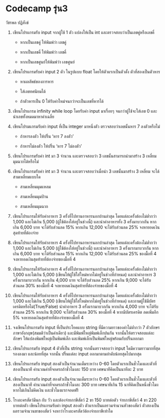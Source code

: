 # Codecamp รุ่น3

วัชรพล ปฏิสังข์

1. เขียนโปรแกรมรับ input จากผู้ใช้ 1 ตัว แปลงให้เป็น int และตรวจสอบว่าเป็นเลขคู่หรือเลขคี่ 

	- หากเป็นเลขคู่ ให้พิมพ์ว่า เลขคู่

	- หากเป็นเลขคี่ ให้พิมพ์ว่า เลขคี่

	- หากเป็นเลขศูนย์ให้พิมพ์ว่า เลขศูนย์

2. เขียนโปรแกรมรับค่า input 2 ตัว ในรูปแบบ float โดยให้ตัวแรกเป็นตัวตั้ง ตัวที่สองเป็นตัวหาร

	- หาผลลัพธ์ของการหาร

	- ใส่เลขทศนิยมได้

	- ถ้าตัวหารเป็น 0 ให้รับค่าใหม่จนกว่าจะเป็นเลขที่หารได้  

3. เขียนโปรแกรม infinity while loop โดยรับค่า input มาเรื่อยๆ จนกว่าผู้ใช้จะใส่เลข 0 และนำเลขทั้งหมดมาหาค่าเฉลี่ย

4. เขียนโปรมแกรมรับค่า input ที่เป็น integer มาหนึ่งตัว ตรวจสอบว่าเลขนั้นหาร 7 ลงตัวหรือไม่

	- ถ้าหารลงตัว ให้ปริ้น ‘หาร 7 ลงตัว’

	 - ถ้าหารไม่ลงตัว ให้ปริ้น ‘หาร 7 ไม่ลงตัว’

5. เขียนโปรแกรมรับค่า int มา 3 จำนวน และตรวจสอบว่า 3 เลขนั้นสามารถนำมาสร้าง 3 เหลี่ยมมุมฉากได้หรือไม่

6. เขียนโปรแกรมรับค่า int มา 3 จำนวน และตรวจสอบว่าเมื่อนำ 3 เลขนั้นมาสร้าง 3 เหลี่ยม จะได้สามเหลี่ยมแบบใด
	
	- สามเหลี่ยมมุมแหลม

	- สามเหลี่ยมมุมป้าน

	- สามเหลี่ยมมุมฉาก

7. เขียนโปรแกรมให้รับค่าอาหาร 3 ครั้งที่ไปทานอาหารนอกบ้านล่าสุด โดยแต่ละครั้งต้องไม่ต่ำกว่า 1,000 และไม่เกิน 5,000 (ผู้ใช้ต้องใส่อยู่ในช่วงนี้) และนำค่าอาหารทั้ง 3 ครั้งมาบวกกัน หากเกิน 6,000 บาท 
   จะได้รับส่วนลด 15% หากเกิน 12,000 จะได้รับส่วนลด 25% จงหายอดเงินสุดท้ายที่ต้องจ่าย

8. เขียนโปรแกรมให้รับค่าอาหาร 4 ครั้งที่ไปทานอาหารนอกบ้านล่าสุด โดยแต่ละครั้งต้องไม่ต่ำกว่า 1,000 และไม่เกิน 5,000 (ผู้ใช้ต้องใส่อยู่ในช่วงนี้) และนำค่าอาหาร 3 ครั้งแรกมาบวกกัน หากเกิน 6,000 บาท 
   จะได้รับส่วนลด 15% หากเกิน 12,000 จะได้รับส่วนลด 25% ของมื้อที่ 4 จงหายอดเงินสุดท้ายที่ต้องจ่ายของมื้อที่ 4

9. เขียนโปรแกรมให้รับค่าอาหาร 4 ครั้งที่ไปทานอาหารนอกบ้านล่าสุด โดยแต่ละครั้งต้องไม่ต่ำกว่า 1,000 และไม่เกิน 5,000 (เขียนให้ผู้ใช้ใส่ใหม่หากไม่อยู่ในช่วงที่กำหนด) และนำค่าอาหาร 3 ครั้งแรกมาบวกกัน 
   หากเกิน 4,000 บาท จะได้รับส่วนลด 25% หากเกิน 9,000 จะได้รับส่วนลด 30% ของมื้อที่ 4 จงหายอดเงินสุดท้ายที่ต้องจ่ายของมื้อที่ 4

10. เขียนโปรแกรมให้รับค่าอาหาร 4 ครั้งที่ไปทานอาหารนอกบ้านล่าสุด โดยแต่ละครั้งต้องไม่ต่ำกว่า 1,000 และไม่เกิน 5,000 (เขียนให้ผู้ใช้ใส่ใหม่หากไม่อยู่ในช่วงที่กำหนด) และถามผู้ใช้มีบัตรเครดิตหรือไม่(True/False) 
    นำค่าอาหาร 3 ครั้งแรกมาบวกกัน หากเกิน 4,000 บาท จะได้รับส่วนลด 25% หากเกิน 9,000 จะได้รับส่วนลด 30% ของมื้อที่ 4 หากมีบัตรเครดิต ลดเพิ่มอีก 5%    จงหายอดเงินสุดท้ายที่ต้องจ่ายของมื้อที่ 4
    
11. จงเขียนโปรแกรมรับ input ที่เป็นประโยคแบบ string ที่มีความยาวของคำไม่ต่ำกว่า 7 ตัวอักษรภาษาอังกฤษ(สมมติว่าเป็นคำเดียว) และมีพิมพ์ใหญ่พิมพ์เล็กปนกัน จากนั้นให้ตรวจสอบแต่ละอักษร ให้แปลงพิมพ์ใหญ่เป็นพิมพ์เล็ก
    และพิมพ์เล็กเป็นพิมพ์ใหญ่พร้อมกับปริ้นออกมา

12. เขียนโปรแกรมรับ input 4 ตัวที่เป็น string จากนั้นตรวจสอบว่า input ใดมีความยาวมากที่สุด รองลงมา และน้อยที่สุด จากนั้น ปริ้นแต่ละ input ออกมาตามลำดับน้อยสุดไปมากสุด

13. เขียนโปรแกรมรับ input สองตัวเป็นจำนวนเต็มระหว่าง 0-60 โดยตัวแรกเป็นชั่วโมงและตัวที่สองเป็นนาที คำนวณค่าที่จอดรถถ้าชั่วโมงละ 150 บาท เศษนาทีคิดเป็นนาทีละ 2 บาท

14. เขียนโปรแกรมรับ input สองตัวเป็นจำนวนเต็มระหว่าง 0-60 โดยตัวแรกเป็นชั่วโมงและตัวที่สองเป็นนาที คำนวณค่าที่จอดรถถ้าชั่วโมงละ 300 บาท เศษนาทีเกิน 15 นาทีคิดเป็นหนึ่งชั่วโมง หากไม่เกินไม่คิดเงิน 
    และชั่วโมงแรกจอดฟรี
    
15. โรงละครสัตว์มีนก กับ วัว และต้องจ่ายภาษีสัตว์ 2 ขา 150 บาทต่อตัว   จ่ายภาษีสัตว์ 4 ขา 220 บาทต่อตัว เขียนโปรแกรมรับค่า input สองตัว ตัวแรกเป็นผลรวมจำนวนหัวของสัตว์ ตัวสองเป็นผลรวมจำนวนขาของสัตว์ 
    จงหาว่าโรงละครสัตว์ต้องจ่ายภาษีเท่าใด
